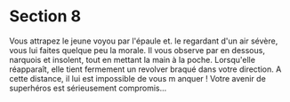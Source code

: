 # Section 8

Vous attrapez le jeune voyou par l'épaule et. le regardant d'un air sévère, vous lui  faites
quelque peu la morale. Il vous observe par en dessous, narquois et insolent, tout en
mettant la main à la poche. Lorsqu'elle réapparaît, elle tient fermement un revolver
braqué dans votre direction. A cette distance, il lui est impossible de vous m anquer !
Votre avenir de superhéros est sérieusement compromis...